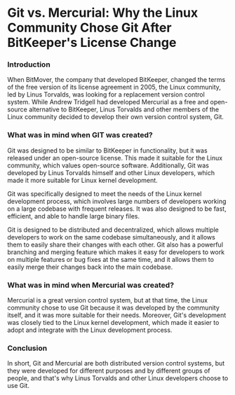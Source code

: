 # Git vs. Mercurial: Why the Linux Community Chose Git After BitKeeper's License Change

### Introduction

When BitMover, the company that developed BitKeeper, changed the terms of the free version of its license agreement in 2005, the Linux community, led by Linus Torvalds, was looking for a replacement version control system. While Andrew Tridgell had developed Mercurial as a free and open-source alternative to BitKeeper, Linus Torvalds and other members of the Linux community decided to develop their own version control system, Git.

### What was in mind when GIT was created?

Git was designed to be similar to BitKeeper in functionality, but it was released under an open-source license. This made it suitable for the Linux community, which values open-source software. Additionally, Git was developed by Linus Torvalds himself and other Linux developers, which made it more suitable for Linux kernel development.

Git was specifically designed to meet the needs of the Linux kernel development process, which involves large numbers of developers working on a large codebase with frequent releases. It was also designed to be fast, efficient, and able to handle large binary files.

Git is designed to be distributed and decentralized, which allows multiple developers to work on the same codebase simultaneously, and it allows them to easily share their changes with each other. Git also has a powerful branching and merging feature which makes it easy for developers to work on multiple features or bug fixes at the same time, and it allows them to easily merge their changes back into the main codebase.

### What was in mind when Mercurial was created?

Mercurial is a great version control system, but at that time, the Linux community chose to use Git because it was developed by the community itself, and it was more suitable for their needs. Moreover, Git's development was closely tied to the Linux kernel development, which made it easier to adopt and integrate with the Linux development process.

### Conclusion

In short, Git and Mercurial are both distributed version control systems, but they were developed for different purposes and by different groups of people, and that's why Linus Torvalds and other Linux developers choose to use Git.